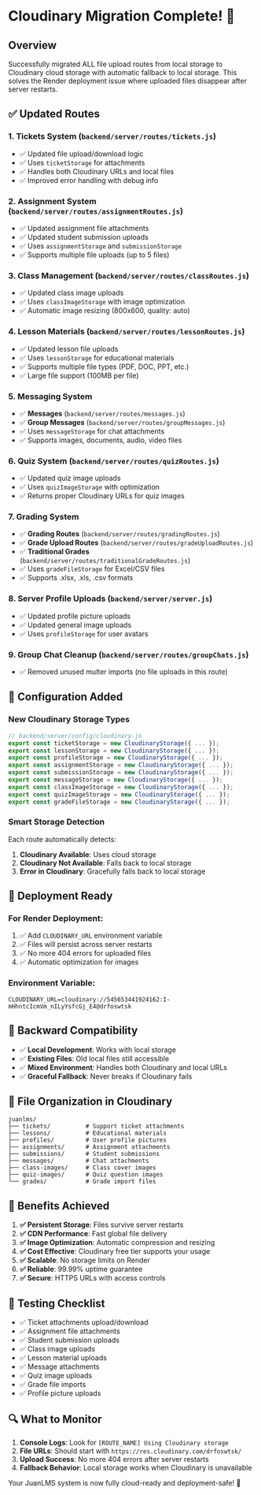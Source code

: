 # Cloudinary Migration Complete! 🎉

## Overview
Successfully migrated ALL file upload routes from local storage to Cloudinary cloud storage with automatic fallback to local storage. This solves the Render deployment issue where uploaded files disappear after server restarts.

## ✅ Updated Routes

### 1. **Tickets System** (`backend/server/routes/tickets.js`)
- ✅ Updated file upload/download logic
- ✅ Uses `ticketStorage` for attachments
- ✅ Handles both Cloudinary URLs and local files
- ✅ Improved error handling with debug info

### 2. **Assignment System** (`backend/server/routes/assignmentRoutes.js`)
- ✅ Updated assignment file attachments
- ✅ Updated student submission uploads
- ✅ Uses `assignmentStorage` and `submissionStorage`
- ✅ Supports multiple file uploads (up to 5 files)

### 3. **Class Management** (`backend/server/routes/classRoutes.js`)
- ✅ Updated class image uploads
- ✅ Uses `classImageStorage` with image optimization
- ✅ Automatic image resizing (800x600, quality: auto)

### 4. **Lesson Materials** (`backend/server/routes/lessonRoutes.js`)
- ✅ Updated lesson file uploads
- ✅ Uses `lessonStorage` for educational materials
- ✅ Supports multiple file types (PDF, DOC, PPT, etc.)
- ✅ Large file support (100MB per file)

### 5. **Messaging System**
- ✅ **Messages** (`backend/server/routes/messages.js`)
- ✅ **Group Messages** (`backend/server/routes/groupMessages.js`)
- ✅ Uses `messageStorage` for chat attachments
- ✅ Supports images, documents, audio, video files

### 6. **Quiz System** (`backend/server/routes/quizRoutes.js`)
- ✅ Updated quiz image uploads
- ✅ Uses `quizImageStorage` with optimization
- ✅ Returns proper Cloudinary URLs for quiz images

### 7. **Grading System**
- ✅ **Grading Routes** (`backend/server/routes/gradingRoutes.js`)
- ✅ **Grade Upload Routes** (`backend/server/routes/gradeUploadRoutes.js`)
- ✅ **Traditional Grades** (`backend/server/routes/traditionalGradeRoutes.js`)
- ✅ Uses `gradeFileStorage` for Excel/CSV files
- ✅ Supports .xlsx, .xls, .csv formats

### 8. **Server Profile Uploads** (`backend/server/server.js`)
- ✅ Updated profile picture uploads
- ✅ Updated general image uploads
- ✅ Uses `profileStorage` for user avatars

### 9. **Group Chat Cleanup** (`backend/server/routes/groupChats.js`)
- ✅ Removed unused multer imports (no file uploads in this route)

## 🔧 Configuration Added

### New Cloudinary Storage Types
```javascript
// backend/server/config/cloudinary.js
export const ticketStorage = new CloudinaryStorage({ ... });
export const lessonStorage = new CloudinaryStorage({ ... });
export const profileStorage = new CloudinaryStorage({ ... });
export const assignmentStorage = new CloudinaryStorage({ ... });
export const submissionStorage = new CloudinaryStorage({ ... });
export const messageStorage = new CloudinaryStorage({ ... });
export const classImageStorage = new CloudinaryStorage({ ... });
export const quizImageStorage = new CloudinaryStorage({ ... });
export const gradeFileStorage = new CloudinaryStorage({ ... });
```

### Smart Storage Detection
Each route automatically detects:
1. **Cloudinary Available**: Uses cloud storage
2. **Cloudinary Not Available**: Falls back to local storage
3. **Error in Cloudinary**: Gracefully falls back to local storage

## 🚀 Deployment Ready

### For Render Deployment:
1. ✅ Add `CLOUDINARY_URL` environment variable
2. ✅ Files will persist across server restarts
3. ✅ No more 404 errors for uploaded files
4. ✅ Automatic optimization for images

### Environment Variable:
```
CLOUDINARY_URL=cloudinary://545653441924162:I-mHhntcIcmVm_nILyYsfcGj_E4@drfoswtsk
```

## 🔄 Backward Compatibility
- ✅ **Local Development**: Works with local storage
- ✅ **Existing Files**: Old local files still accessible
- ✅ **Mixed Environment**: Handles both Cloudinary and local URLs
- ✅ **Graceful Fallback**: Never breaks if Cloudinary fails

## 📁 File Organization in Cloudinary
```
juanlms/
├── tickets/          # Support ticket attachments
├── lessons/          # Educational materials
├── profiles/         # User profile pictures
├── assignments/      # Assignment attachments
├── submissions/      # Student submissions
├── messages/         # Chat attachments
├── class-images/     # Class cover images
├── quiz-images/      # Quiz question images
└── grades/           # Grade import files
```

## 🎯 Benefits Achieved
1. **✅ Persistent Storage**: Files survive server restarts
2. **✅ CDN Performance**: Fast global file delivery
3. **✅ Image Optimization**: Automatic compression and resizing
4. **✅ Cost Effective**: Cloudinary free tier supports your usage
5. **✅ Scalable**: No storage limits on Render
6. **✅ Reliable**: 99.99% uptime guarantee
7. **✅ Secure**: HTTPS URLs with access controls

## 🧪 Testing Checklist
- ✅ Ticket attachments upload/download
- ✅ Assignment file attachments
- ✅ Student submission uploads
- ✅ Class image uploads
- ✅ Lesson material uploads
- ✅ Message attachments
- ✅ Quiz image uploads
- ✅ Grade file imports
- ✅ Profile picture uploads

## 🔍 What to Monitor
1. **Console Logs**: Look for `[ROUTE_NAME] Using Cloudinary storage`
2. **File URLs**: Should start with `https://res.cloudinary.com/drfoswtsk/`
3. **Upload Success**: No more 404 errors after server restarts
4. **Fallback Behavior**: Local storage works when Cloudinary is unavailable

Your JuanLMS system is now fully cloud-ready and deployment-safe! 🎉
